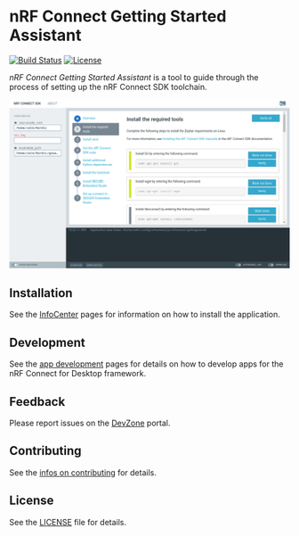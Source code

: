 # nRF Connect Getting Started Assistant

[![Build Status](https://dev.azure.com/NordicSemiconductor/Wayland/_apis/build/status/pc-nrfconnect-gettingstarted?branchName=main)](https://dev.azure.com/NordicSemiconductor/Wayland/_build/latest?definitionId=21&branchName=main)
[![License](https://img.shields.io/badge/license-Modified%20BSD%20License-blue.svg)](LICENSE)

*nRF Connect Getting Started Assistant* is a tool to guide through the process of setting up the nRF Connect SDK toolchain.

![screenshot](resources/screenshot.png)

## Installation

See the [InfoCenter](https://infocenter.nordicsemi.com/index.jsp?topic=%2Fstruct_nrftools%2Fstruct%2Fnrftools_nrfconnect.html) pages for information on how to install the application.

## Development

See the [app development](https://nordicsemiconductor.github.io/pc-nrfconnect-docs/) pages for details on how to develop apps for the nRF Connect for Desktop framework.

## Feedback

Please report issues on the [DevZone](https://devzone.nordicsemi.com) portal.

## Contributing

See the	[infos on contributing](https://nordicsemiconductor.github.io/pc-nrfconnect-docs/contributing) for details.

## License

See the [LICENSE](LICENSE) file for details.
